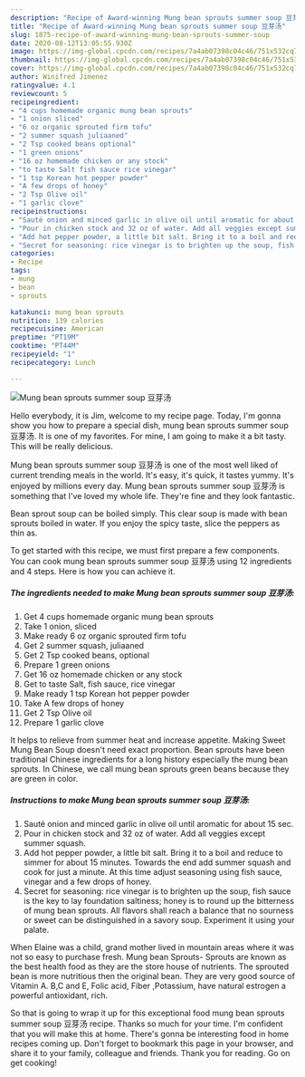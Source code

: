 ```yaml
---
description: "Recipe of Award-winning Mung bean sprouts summer soup 豆芽汤"
title: "Recipe of Award-winning Mung bean sprouts summer soup 豆芽汤"
slug: 1875-recipe-of-award-winning-mung-bean-sprouts-summer-soup
date: 2020-08-12T13:05:55.930Z
image: https://img-global.cpcdn.com/recipes/7a4ab07398c04c46/751x532cq70/mung-bean-sprouts-summer-soup-豆芽汤-recipe-main-photo.jpg
thumbnail: https://img-global.cpcdn.com/recipes/7a4ab07398c04c46/751x532cq70/mung-bean-sprouts-summer-soup-豆芽汤-recipe-main-photo.jpg
cover: https://img-global.cpcdn.com/recipes/7a4ab07398c04c46/751x532cq70/mung-bean-sprouts-summer-soup-豆芽汤-recipe-main-photo.jpg
author: Winifred Jimenez
ratingvalue: 4.1
reviewcount: 5
recipeingredient:
- "4 cups homemade organic mung bean sprouts"
- "1 onion sliced"
- "6 oz organic sprouted firm tofu"
- "2 summer squash juliaaned"
- "2 Tsp cooked beans optional"
- "1 green onions"
- "16 oz homemade chicken or any stock"
- "to taste Salt fish sauce rice vinegar"
- "1 tsp Korean hot pepper powder"
- "A few drops of honey"
- "2 Tsp Olive oil"
- "1 garlic clove"
recipeinstructions:
- "Sauté onion and minced garlic in olive oil until aromatic for about 15 sec."
- "Pour in chicken stock and 32 oz of water. Add all veggies except summer squash."
- "Add hot pepper powder, a little bit salt. Bring it to a boil and reduce to simmer for about 15 minutes. Towards the end add summer squash and cook for just a minute. At this time adjust seasoning using fish sauce, vinegar and a few drops of honey."
- "Secret for seasoning: rice vinegar is to brighten up the soup, fish sauce is the key to lay foundation saltiness; honey is to round up the bitterness of mung bean sprouts. All flavors shall reach a balance that no sourness or sweet can be distinguished in a savory soup. Experiment it using your palate."
categories:
- Recipe
tags:
- mung
- bean
- sprouts

katakunci: mung bean sprouts 
nutrition: 139 calories
recipecuisine: American
preptime: "PT19M"
cooktime: "PT44M"
recipeyield: "1"
recipecategory: Lunch

---
```



![Mung bean sprouts summer soup 豆芽汤](https://img-global.cpcdn.com/recipes/7a4ab07398c04c46/751x532cq70/mung-bean-sprouts-summer-soup-豆芽汤-recipe-main-photo.jpg)

Hello everybody, it is Jim, welcome to my recipe page. Today, I'm gonna show you how to prepare a special dish, mung bean sprouts summer soup 豆芽汤. It is one of my favorites. For mine, I am going to make it a bit tasty. This will be really delicious.

Mung bean sprouts summer soup 豆芽汤 is one of the most well liked of current trending meals in the world. It's easy, it's quick, it tastes yummy. It's enjoyed by millions every day. Mung bean sprouts summer soup 豆芽汤 is something that I've loved my whole life. They're fine and they look fantastic.

Bean sprout soup can be boiled simply. This clear soup is made with bean sprouts boiled in water. If you enjoy the spicy taste, slice the peppers as thin as.


To get started with this recipe, we must first prepare a few components. You can cook mung bean sprouts summer soup 豆芽汤 using 12 ingredients and 4 steps. Here is how you can achieve it.

<!--inarticleads1-->

##### The ingredients needed to make Mung bean sprouts summer soup 豆芽汤:

1. Get 4 cups homemade organic mung bean sprouts
1. Take 1 onion, sliced
1. Make ready 6 oz organic sprouted firm tofu
1. Get 2 summer squash, juliaaned
1. Get 2 Tsp cooked beans, optional
1. Prepare 1 green onions
1. Get 16 oz homemade chicken or any stock
1. Get to taste Salt, fish sauce, rice vinegar
1. Make ready 1 tsp Korean hot pepper powder
1. Take A few drops of honey
1. Get 2 Tsp Olive oil
1. Prepare 1 garlic clove


It helps to relieve from summer heat and increase appetite. Making Sweet Mung Bean Soup doesn&#39;t need exact proportion. Bean sprouts have been traditional Chinese ingredients for a long history especially the mung bean sprouts. In Chinese, we call mung bean sprouts green beans because they are green in color. 

<!--inarticleads2-->

##### Instructions to make Mung bean sprouts summer soup 豆芽汤:

1. Sauté onion and minced garlic in olive oil until aromatic for about 15 sec.
1. Pour in chicken stock and 32 oz of water. Add all veggies except summer squash.
1. Add hot pepper powder, a little bit salt. Bring it to a boil and reduce to simmer for about 15 minutes. Towards the end add summer squash and cook for just a minute. At this time adjust seasoning using fish sauce, vinegar and a few drops of honey.
1. Secret for seasoning: rice vinegar is to brighten up the soup, fish sauce is the key to lay foundation saltiness; honey is to round up the bitterness of mung bean sprouts. All flavors shall reach a balance that no sourness or sweet can be distinguished in a savory soup. Experiment it using your palate.


When Elaine was a child, grand mother lived in mountain areas where it was not so easy to purchase fresh. Mung bean Sprouts- Sprouts are known as the best health food as they are the store house of nutrients. The sprouted bean is more nutritious then the original bean. They are very good source of Vitamin A. B,C and E, Folic acid, Fiber ,Potassium, have natural estrogen a powerful antioxidant, rich. 

So that is going to wrap it up for this exceptional food mung bean sprouts summer soup 豆芽汤 recipe. Thanks so much for your time. I'm confident that you will make this at home. There's gonna be interesting food in home recipes coming up. Don't forget to bookmark this page in your browser, and share it to your family, colleague and friends. Thank you for reading. Go on get cooking!
